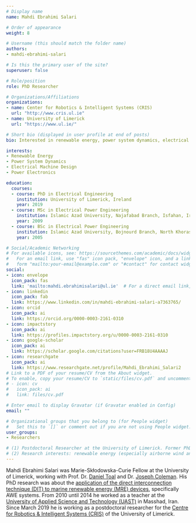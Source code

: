 ```yaml
---
# Display name
name: Mahdi Ebrahimi Salari

# Order of appearance
weight: 8

# Username (this should match the folder name)
authors:
- mahdi-ebrahimi-salari

# Is this the primary user of the site?
superuser: false

# Role/position
role: PhD Researcher

# Organizations/Affiliations
organizations:
- name: Center for Robotics & Intelligent Systems (CRIS)
  url: "http://www.cris.ul.ie"
- name: University of Limerick
  url: "https://www.ul.ie/"

# Short bio (displayed in user profile at end of posts)
bio: Interested in renewable energy, power system dynamics, electrical machine design, power electronics and fuzzy logic controllers.

interests:
- Renewable Energy
- Power System Dynamics
- Electrical Machine Design
- Power Electronics

education:
  courses:
  - course: PhD in Electrical Engineering
    institution: University of Limerick, Ireland
    year: 2019
  - course: MSc in Electrical Power Engineering
    institution: Islamic Azad University, Najafabad Branch, Isfahan, Iran
    year: 2009
  - course: BSc in Electrical Power Engineering
    institution: Islamic Azad University, Bojnourd Branch, North Khorasan, Iran.
    year: 2005

# Social/Academic Networking
# For available icons, see: https://sourcethemes.com/academic/docs/widgets/#icons
#   For an email link, use "fas" icon pack, "envelope" icon, and a link in the
#   form "mailto:your-email@example.com" or "#contact" for contact widget.
social:
- icon: envelope
  icon_pack: fas
  link: 'mailto:mahdi.ebrahimisalari@ul.ie'  # For a direct email link, use "mailto:test@example.org".
- icon: linkedin
  icon_pack: fab
  link: https://www.linkedin.com/in/mahdi-ebrahimi-salari-a7363765/
- icon: orcid
  icon_pack: ai
  link: https://orcid.org/0000-0003-2161-0310
- icon: impactstory
  icon_pack: ai
  link: https://profiles.impactstory.org/u/0000-0003-2161-0310
- icon: google-scholar
  icon_pack: ai
  link: https://scholar.google.com/citations?user=FRB18U4AAAAJ
- icon: researchgate
  icon_pack: ai
  link: https://www.researchgate.net/profile/Mahdi_Ebrahimi_Salari2
# Link to a PDF of your resume/CV from the About widget.
# To enable, copy your resume/CV to `static/files/cv.pdf` and uncomment the lines below.  
# - icon: cv
#   icon_pack: ai
#   link: files/cv.pdf

# Enter email to display Gravatar (if Gravatar enabled in Config)
email: ""

# Organizational groups that you belong to (for People widget)
#   Set this to `[]` or comment out if you are not using People widget.  
user_groups:
- Researchers

# (1) Postdoctoral Researcher at the University of Limerick. Former PhD fellow in AWESCO training network.  
# (2) Research interests: renewable energy (especially airborne wind and wind energy), power system dynamics, electrical machine design, power electronics and fuzzy logic controllers
---
```


Mahdi Ebrahimi Salari was Marie-Skłodowska-Curie Fellow at the University of Limerick, working with Prof. Dr. [Daniel Toal](/authors/daniel-toal) and Dr. [Joseph Coleman](/authors/joseph-coleman). His PhD research was about the [application of the direct interconnection technique (DIT) to marine renewable energy (MRE) devices](/project/esr08/), specifically AWE systems. From 2010 until 2014 he worked as a teacher at the [University of Applied Science and Technology (UAST)](http://www.uast.ac.ir/en) in Masshad, Iran. Since March 2019 he is working as a postdoctoral researcher for the [Centre for Robotics & Intelligent Systems (CRIS)](https://www.cris.ul.ie/) of the University of Limerick.
